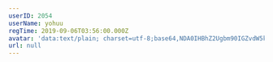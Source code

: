 ```yaml
---
userID: 2054
userName: yohuu
regTime: 2019-09-06T03:56:00.000Z
avatar: 'data:text/plain; charset=utf-8;base64,NDA0IHBhZ2Ugbm90IGZvdW5kCg=='
url: null
---
```



